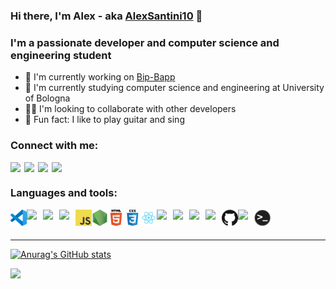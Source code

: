 ### Hi there, I'm Alex - aka [AlexSantini10][website] :wave:
 
### I'm a passionate developer and computer science and engineering student

- :telescope: I'm currently working on [Bip-Bapp][work]
- :blue_book: I'm currently studying computer science and engineering at University of Bologna
- :dancing_men: I'm looking to collaborate with other developers
- :guitar: Fun fact: I like to play guitar and sing

### Connect with me:

[<img align="left" width="22px" src="https://seeklogo.com/images/D/discord-logo-134E148657-seeklogo.com.png" target="_blank" />][discord]
[<img align="left" width="22px" src="https://www.vectorlogo.zone/logos/linkedin/linkedin-icon.svg" target="_blank" />][linkedin]
[<img align="left" width="22px" src="https://upload.wikimedia.org/wikipedia/commons/7/7e/Gmail_icon_%282020%29.svg" target="_blank" />][gmail]
[<img align="left" width="22px" src="https://res.cloudinary.com/alexsantini/image/upload/v1648314940/favicon_tswnst.ico" target="_blank" />][mywebsite]

<br />

### Languages and tools:

[<img align="left" width="26px" src="https://raw.githubusercontent.com/github/explore/80688e429a7d4ef2fca1e82350fe8e3517d3494d/topics/visual-studio-code/visual-studio-code.png" />][vscode]
[<img align="left" width="26px" src="https://github.com/abranhe/programming-languages-logos/blob/master/src/cpp/cpp.svg" />][cpp]
[<img align="left" width="26px" src="https://github.com/abranhe/programming-languages-logos/blob/master/src/c/c.svg" />][c]
[<img align="left" width="26px" src="https://github.com/abranhe/programming-languages-logos/blob/master/src/python/python.png" />][python]
[<img align="left" width="26px" src="https://raw.githubusercontent.com/github/explore/80688e429a7d4ef2fca1e82350fe8e3517d3494d/topics/javascript/javascript.png" />][javascript]
[<img align="left" width="26px" src="https://raw.githubusercontent.com/github/explore/80688e429a7d4ef2fca1e82350fe8e3517d3494d/topics/nodejs/nodejs.png" />][nodejs]
[<img align="left" width="26px" src="https://raw.githubusercontent.com/github/explore/80688e429a7d4ef2fca1e82350fe8e3517d3494d/topics/html/html.png" />][html]
[<img align="left" width="26px" src="https://raw.githubusercontent.com/github/explore/80688e429a7d4ef2fca1e82350fe8e3517d3494d/topics/css/css.png" />][css]
[<img align="left" width="26px" src="https://raw.githubusercontent.com/github/explore/80688e429a7d4ef2fca1e82350fe8e3517d3494d/topics/react/react.png" />][react]
[<img align="left" width="26px" src="https://cdn.jsdelivr.net/gh/devicons/devicon/icons/php/php-original.svg" />][php]
[<img align="left" width="26px" src="https://cdn.jsdelivr.net/gh/devicons/devicon/icons/mysql/mysql-original-wordmark.svg" />][mysql]
[<img align="left" width="26px" src="https://cdn.jsdelivr.net/gh/devicons/devicon/icons/mongodb/mongodb-original-wordmark.svg" />][mongodb]
[<img align="left" width="26px" src="https://cdn.jsdelivr.net/gh/devicons/devicon/icons/git/git-plain.svg" />][git]
[<img align="left" width="26px" src="https://raw.githubusercontent.com/github/explore/78df643247d429f6cc873026c0622819ad797942/topics/github/github.png" />][github]
[<img align="left" width="26px" src="https://cdn.jsdelivr.net/gh/devicons/devicon/icons/bash/bash-original.svg" />][bash]
[<img align="left" width="26px" src="https://raw.githubusercontent.com/github/explore/80688e429a7d4ef2fca1e82350fe8e3517d3494d/topics/terminal/terminal.png" />][terminal]


<br />
<br />

---

[![Anurag's GitHub stats](https://github-readme-stats.vercel.app/api?username=AlexSantini10&show_icons=true&count_private=true)][website]

<img src="https://wakatime.com/share/@89a708c5-27da-4173-adcb-66f00af76157/1ac2c79d-7413-46a5-872c-6252aa7a0228.svg" height="440" />

[website]: https://github.com/AlexSantini10

[work]: https://github.com/AlexSantini10/bip-bapp-bozza

[discord]: https://discord.gg/Ss8SRPGZck
[linkedin]: https://www.linkedin.com/in/alex-santini-1555951b3/
[gmail]: mailto:alexsantini.as@gmail.com
[mywebsite]: https://www.santinialex.com/

[//]: tools
[vscode]: https://code.visualstudio.com/
[cpp]: https://www.cplusplus.com/
[c]: https://devdocs.io/c/
[python]: https://www.python.org/doc/
[javascript]: https://devdocs.io/javascript/
[nodejs]: https://nodejs.org/it/docs/
[html]: https://webplatform.github.io/docs/html/
[css]: https://devdocs.io/css/
[react]: https://it.reactjs.org/
[php]: https://www.php.net/manual/en/
[mysql]: https://www.mysql.com/it/
[mongodb]: https://www.mongodb.com/
[git]: https://git-scm.com/
[github]: https://github.com/AlexSantini10
[bash]: https://devdocs.io/bash/
[terminal]: https://github.com/AlexSantini10
